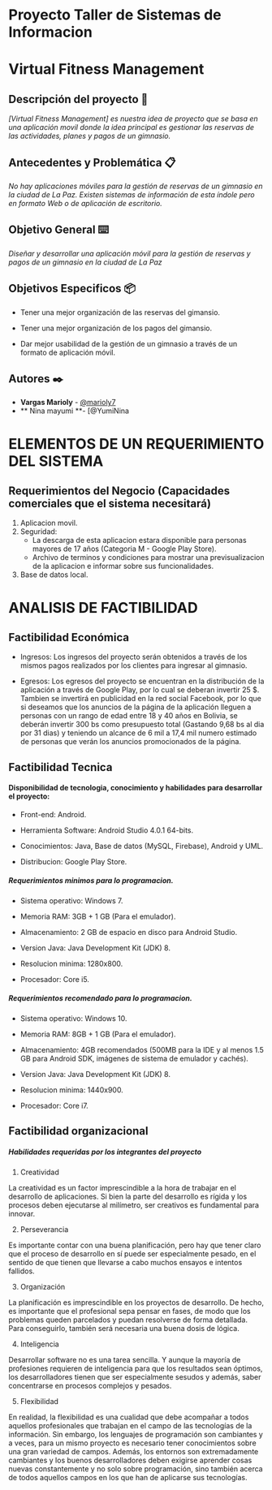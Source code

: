 ﻿# Proyecto Taller de Sistemas de Informacion
# Virtual Fitness Management



## Descripción del proyecto 🚀

_[Virtual Fitness Management] es nuestra idea de proyecto que se basa en una aplicación movil donde la idea principal es gestionar las reservas de las actividades, planes y pagos de un gimnasio._


## Antecedentes y Problemática 📋

_No hay aplicaciones móviles para la gestión de reservas de un gimnasio en la ciudad de La Paz. Existen sistemas de información de esta índole pero en formato Web o de aplicación de escritorio._

## Objetivo General ⌨️

_Diseñar y desarrollar una aplicación móvil para la gestión de reservas y pagos de un gimnasio en la ciudad de La Paz_

## Objetivos Especificos 📦

* Tener una mejor organización de las reservas del gimansio. 

*  Tener una mejor organización de los pagos del gimansio. 

*  Dar mejor usabilidad de la gestión de un gimnasio a través de un formato de aplicación móvil.
 

## Autores ✒️

* **Vargas Marioly** - [@marioly7](https://github.com/marioly7)
* ** Nina mayumi **- [@YumiNina
# ELEMENTOS DE UN REQUERIMIENTO DEL SISTEMA

## Requerimientos del Negocio (Capacidades comerciales que el sistema necesitará) 
1. Aplicacion movil.
2. Seguridad:
    - La descarga de esta aplicacion estara disponible para personas mayores de 17 años (Categoria M - Google Play Store).
	- Archivo de terminos y condiciones para mostrar una previsualizacion de la aplicacion e informar sobre sus funcionalidades.
3. Base de datos local.

# ANALISIS DE FACTIBILIDAD

## Factibilidad Económica 

* Ingresos: Los ingresos del proyecto serán obtenidos a través de los mismos pagos realizados por los clientes para ingresar al gimnasio. <br />

* Egresos: Los egresos del proyecto se encuentran en la distribución de la aplicación a través de Google Play, por lo cual se deberan invertir 25 $. <br /> 
Tambien se invertirá en publicidad en la red social Facebook, por lo que si deseamos que los anuncios de la página de la aplicación lleguen a personas con un rango de edad entre 18 y 40 años en Bolivia, se deberán invertir 300 bs como presupuesto total (Gastando 9,68 bs al dia por 31 dias) y teniendo un alcance de 6 mil a 17,4 mil numero estimado de personas que verán los anuncios promocionados de la página.

## Factibilidad Tecnica

#### Disponibilidad de tecnologia, conocimiento y habilidades para desarrollar el proyecto: <br />

* Front-end: Android.

* Herramienta Software: Android Studio 4.0.1 64-bits.

* Conocimientos: Java, Base de datos (MySQL, Firebase), Android y UML.

* Distribucion: Google Play Store.

##### Requerimientos minimos para lo programacion.  <br />

* Sistema operativo: Windows 7.

* Memoria RAM: 3GB + 1 GB (Para el emulador).

* Almacenamiento: 2 GB de espacio en disco para Android Studio.

* Version Java: Java Development Kit (JDK) 8.

* Resolucion minima: 1280x800.

* Procesador: Core i5.

##### Requerimientos recomendado para lo programacion.  <br />
 
* Sistema operativo: Windows 10.

* Memoria RAM: 8GB + 1 GB (Para el emulador).

* Almacenamiento: 4GB recomendados (500MB para la IDE y al menos 1.5 GB para Android SDK, imágenes de sistema de emulador y cachés).

* Version Java: Java Development Kit (JDK) 8.

* Resolucion minima: 1440x900.

* Procesador: Core i7.

## Factibilidad organizacional

##### Habilidades requeridas por los integrantes del proyecto  <br />

1. Creatividad

La creatividad es un factor imprescindible a la hora de trabajar en el desarrollo de aplicaciones. Si bien la parte del desarrollo es rígida y los procesos deben ejecutarse al milímetro, ser creativos es fundamental para innovar. 

2. Perseverancia

Es importante contar con una buena planificación, pero hay que tener claro que el proceso de desarrollo en sí puede ser especialmente pesado, en el sentido de que tienen que llevarse a cabo muchos ensayos e intentos fallidos. 

3. Organización

La planificación es imprescindible en los proyectos de desarrollo. De hecho, es importante que el profesional sepa pensar en fases, de modo que los problemas queden parcelados y puedan resolverse de forma detallada. Para conseguirlo, también será necesaria una buena dosis de lógica.

4. Inteligencia

Desarrollar software no es una tarea sencilla. Y aunque la mayoría de profesiones requieren de inteligencia para que los resultados sean óptimos, los desarrolladores tienen que ser especialmente sesudos y además, saber concentrarse en procesos complejos y pesados.

5. Flexibilidad

En realidad, la flexibilidad es una cualidad que debe acompañar a todos aquellos profesionales que trabajan en el campo de las tecnologías de la información. Sin embargo, los lenguajes de programación son cambiantes y a veces, para un mismo proyecto es necesario tener conocimientos sobre una gran variedad de campos. Además, los entornos son extremadamente cambiantes y los buenos desarrolladores deben exigirse aprender cosas nuevas constantemente y no solo sobre programación, sino también acerca de todos aquellos campos en los que han de aplicarse sus tecnologías.




























